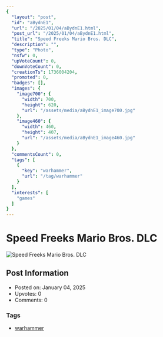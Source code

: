 ```yaml
---
{
  "layout": "post",
  "id": "aBydnE1",
  "url": "/2025/01/04/aBydnE1.html",
  "post_url": "/2025/01/04/aBydnE1.html",
  "title": "Speed Freeks Mario Bros. DLC",
  "description": "",
  "type": "Photo",
  "nsfw": 0,
  "upVoteCount": 0,
  "downVoteCount": 0,
  "creationTs": 1736004204,
  "promoted": 0,
  "badges": [],
  "images": {
    "image700": {
      "width": 700,
      "height": 620,
      "url": "/assets/media/aBydnE1_image700.jpg"
    },
    "image460": {
      "width": 460,
      "height": 407,
      "url": "/assets/media/aBydnE1_image460.jpg"
    }
  },
  "commentsCount": 0,
  "tags": [
    {
      "key": "warhammer",
      "url": "/tag/warhammer"
    }
  ],
  "interests": [
    "games"
  ]
}
---
```


# Speed Freeks Mario Bros. DLC

![Speed Freeks Mario Bros. DLC](/assets/media/aBydnE1_image700.jpg)

## Post Information

- Posted on: January 04, 2025
- Upvotes: 0
- Comments: 0

### Tags

- [warhammer](/tag/warhammer)
